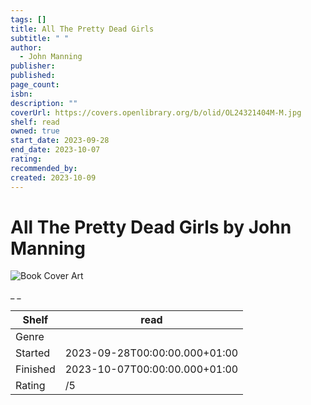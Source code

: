 ```yaml
---
tags: []
title: All The Pretty Dead Girls
subtitle: " "
author:
  - John Manning
publisher: 
published: 
page_count: 
isbn: 
description: ""
coverUrl: https://covers.openlibrary.org/b/olid/OL24321404M-M.jpg
shelf: read
owned: true
start_date: 2023-09-28
end_date: 2023-10-07
rating: 
recommended_by: 
created: 2023-10-09
---
```


# All The Pretty Dead Girls by John Manning

![Book Cover Art](https://covers.openlibrary.org/b/olid/OL24321404M-M.jpg)

_ _

| Shelf | read |
| --- | --- |
| Genre |  |
| Started | 2023-09-28T00:00:00.000+01:00 |
| Finished | 2023-10-07T00:00:00.000+01:00 |
| Rating | /5 |

